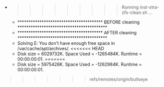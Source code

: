 * >>>>>>>>> Running inst-xtra-zfs-clean.sh ...
  * ***************************************  BEFORE cleaning  *****************************************
  * ***************************************  AFTER cleaning  *****************************************
  * Solving E: You don't have enough free space in /var/cache/apt/archives/.
<<<<<<< HEAD
  * Disk size = 6029732K. Space Used = -1265484K. Runtime = 00:00:00:01.
=======
  * Disk size = 5975428K. Space Used = -1262984K. Runtime = 00:00:00:01.
>>>>>>> refs/remotes/origin/bullseye

